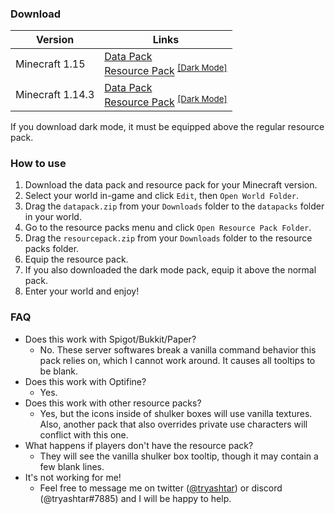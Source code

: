 ### Download

|Version|Links|
|---|---|
|Minecraft 1.15|[Data Pack](https://minhaskamal.github.io/DownGit/#/home?url=https://github.com/tryashtar/shulker-preview/tree/1.15/datapack&rootDirectory=false)<br>[Resource Pack](https://minhaskamal.github.io/DownGit/#/home?url=https://github.com/tryashtar/shulker-preview/tree/1.15/resourcepack&rootDirectory=false) <sup>[[Dark Mode]](https://minhaskamal.github.io/DownGit/#/home?url=https://github.com/tryashtar/shulker-preview/tree/1.15/resourcepack_dark&rootDirectory=false)</sup>|
|Minecraft 1.14.3|[Data Pack](https://minhaskamal.github.io/DownGit/#/home?url=https://github.com/tryashtar/shulker-preview/tree/1.14/datapack&rootDirectory=false)<br>[Resource Pack](https://minhaskamal.github.io/DownGit/#/home?url=https://github.com/tryashtar/shulker-preview/tree/1.14/resourcepack&rootDirectory=false) <sup>[[Dark Mode]](https://minhaskamal.github.io/DownGit/#/home?url=https://github.com/tryashtar/shulker-preview/tree/1.14/resourcepack_dark&rootDirectory=false)</sup>|

If you download dark mode, it must be equipped above the regular resource pack.

### How to use
1. Download the data pack and resource pack for your Minecraft version.
2. Select your world in-game and click `Edit`, then `Open World Folder`.
3. Drag the `datapack.zip` from your `Downloads` folder to the `datapacks` folder in your world.
4. Go to the resource packs menu and click `Open Resource Pack Folder`.
5. Drag the `resourcepack.zip` from your `Downloads` folder to the resource packs folder.
6. Equip the resource pack.
7. If you also downloaded the dark mode pack, equip it above the normal pack.
8. Enter your world and enjoy!

### FAQ
* Does this work with Spigot/Bukkit/Paper?
   * No. These server softwares break a vanilla command behavior this pack relies on, which I cannot work around. It causes all tooltips to be blank.
* Does this work with Optifine?
   * Yes.
* Does this work with other resource packs?
   * Yes, but the icons inside of shulker boxes will use vanilla textures. Also, another pack that also overrides private use characters will conflict with this one.
* What happens if players don't have the resource pack?
   * They will see the vanilla shulker box tooltip, though it may contain a few blank lines.
* It's not working for me!
   * Feel free to message me on twitter ([@tryashtar](https://twitter.com/tryashtar)) or discord (@tryashtar#7885) and I will be happy to help.

